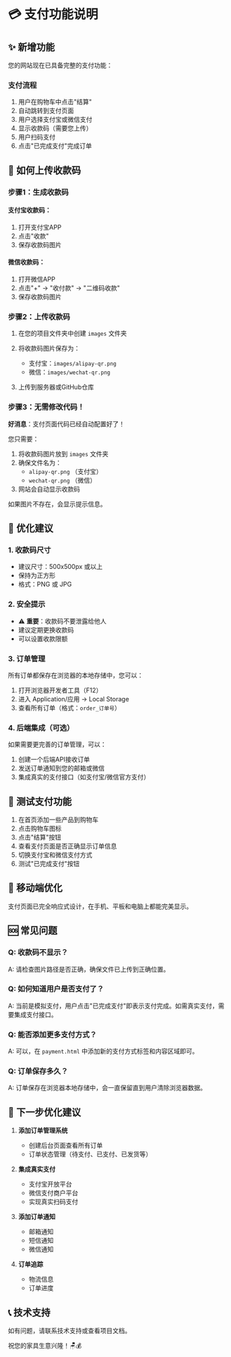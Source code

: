 # 💳 支付功能说明

## ✨ 新增功能

您的网站现在已具备完整的支付功能：

### 支付流程
1. 用户在购物车中点击"结算"
2. 自动跳转到支付页面
3. 用户选择支付宝或微信支付
4. 显示收款码（需要您上传）
5. 用户扫码支付
6. 点击"已完成支付"完成订单

## 📸 如何上传收款码

### 步骤1：生成收款码

#### 支付宝收款码：
1. 打开支付宝APP
2. 点击"收款"
3. 保存收款码图片

#### 微信收款码：
1. 打开微信APP
2. 点击"+" → "收付款" → "二维码收款"
3. 保存收款码图片

### 步骤2：上传收款码

1. 在您的项目文件夹中创建 `images` 文件夹
2. 将收款码图片保存为：
   - 支付宝：`images/alipay-qr.png`
   - 微信：`images/wechat-qr.png`

3. 上传到服务器或GitHub仓库

### 步骤3：无需修改代码！

**好消息**：支付页面代码已经自动配置好了！

您只需要：
1. 将收款码图片放到 `images` 文件夹
2. 确保文件名为：
   - `alipay-qr.png` （支付宝）
   - `wechat-qr.png` （微信）
3. 网站会自动显示收款码

如果图片不存在，会显示提示信息。

## 🎨 优化建议

### 1. 收款码尺寸
- 建议尺寸：500x500px 或以上
- 保持为正方形
- 格式：PNG 或 JPG

### 2. 安全提示
- ⚠️ **重要**：收款码不要泄露给他人
- 建议定期更换收款码
- 可以设置收款限额

### 3. 订单管理

所有订单都保存在浏览器的本地存储中，您可以：

1. 打开浏览器开发者工具（F12）
2. 进入 Application/应用 → Local Storage
3. 查看所有订单（格式：`order_订单号`）

### 4. 后端集成（可选）

如果需要更完善的订单管理，可以：

1. 创建一个后端API接收订单
2. 发送订单通知到您的邮箱或微信
3. 集成真实的支付接口（如支付宝/微信官方支付）

## 🔧 测试支付功能

1. 在首页添加一些产品到购物车
2. 点击购物车图标
3. 点击"结算"按钮
4. 查看支付页面是否正确显示订单信息
5. 切换支付宝和微信支付方式
6. 测试"已完成支付"按钮

## 📱 移动端优化

支付页面已完全响应式设计，在手机、平板和电脑上都能完美显示。

## 🆘 常见问题

### Q: 收款码不显示？
A: 请检查图片路径是否正确，确保文件已上传到正确位置。

### Q: 如何知道用户是否支付了？
A: 当前是模拟支付，用户点击"已完成支付"即表示支付完成。如需真实支付，需要集成支付接口。

### Q: 能否添加更多支付方式？
A: 可以，在 `payment.html` 中添加新的支付方式标签和内容区域即可。

### Q: 订单保存多久？
A: 订单保存在浏览器本地存储中，会一直保留直到用户清除浏览器数据。

## 🚀 下一步优化建议

1. **添加订单管理系统**
   - 创建后台页面查看所有订单
   - 订单状态管理（待支付、已支付、已发货等）

2. **集成真实支付**
   - 支付宝开放平台
   - 微信支付商户平台
   - 实现真实扫码支付

3. **添加订单通知**
   - 邮箱通知
   - 短信通知
   - 微信通知

4. **订单追踪**
   - 物流信息
   - 订单进度

## 📞 技术支持

如有问题，请联系技术支持或查看项目文档。

祝您的家具生意兴隆！🪑💰

